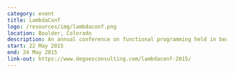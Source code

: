 ```yaml
---
category: event
title: LambdaConf
logo: /resources/img/lambdaconf.png
location: Boulder, Colorado
description: An annual conference on functional programming held in beautiful Boulder, Colorado.
start: 22 May 2015
end: 24 May 2015
link-out: https://www.degoesconsulting.com/lambdaconf-2015/
---
```

